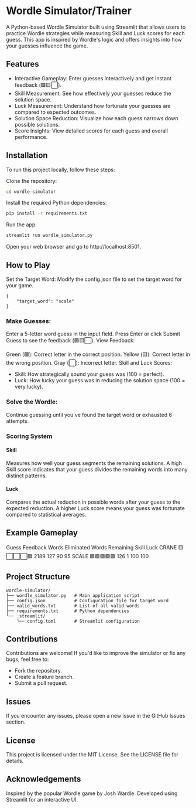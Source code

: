 # Wordle Simulator/Trainer

A Python-based Wordle Simulator built using Streamlit that allows users to practice Wordle strategies while measuring Skill and Luck scores for each guess. This app is inspired by Wordle's logic and offers insights into how your guesses influence the game.

## Features
- Interactive Gameplay: Enter guesses interactively and get instant feedback (🟩🟨⬜).
- Skill Measurement: See how effectively your guesses reduce the solution space.
- Luck Measurement: Understand how fortunate your guesses are compared to expected outcomes.
- Solution Space Reduction: Visualize how each guess narrows down possible solutions.
- Score Insights: View detailed scores for each guess and overall performance.

## Installation
To run this project locally, follow these steps:

Clone the repository:

```bash git clone https://github.com/your-username/wordle-simulator.git
cd wordle-simulator
```

Install the required Python dependencies:

```bash
pip install -r requirements.txt
```

Run the app:

```bash
streamlit run wordle_simulator.py
```

Open your web browser and go to http://localhost:8501.

## How to Play

Set the Target Word: Modify the config.json file to set the target word for your game.

```
{
    "target_word": "scale"
}
```

### Make Guesses:

Enter a 5-letter word guess in the input field.
Press Enter or click Submit Guess to see the feedback (🟩🟨⬜).
View Feedback:

Green (🟩): Correct letter in the correct position.
Yellow (🟨): Correct letter in the wrong position.
Gray (⬜): Incorrect letter.
Skill and Luck Scores:

- Skill: How strategically sound your guess was (100 = perfect).
- Luck: How lucky your guess was in reducing the solution space (100 = very lucky).

### Solve the Wordle:

Continue guessing until you've found the target word or exhausted 6 attempts.

### Scoring System

#### Skill
Measures how well your guess segments the remaining solutions. A high Skill score indicates that your guess divides the remaining words into many distinct patterns.

#### Luck
Compares the actual reduction in possible words after your guess to the expected reduction. A higher Luck score means your guess was fortunate compared to statistical averages.

## Example Gameplay
Guess	Feedback	Words Eliminated	Words Remaining	Skill	Luck
CRANE	🟨⬜⬜⬜🟩	2189	127	90	95
SCALE	🟩🟩🟩🟩🟩	126	1	100	100

## Project Structure

```
wordle-simulator/
├── wordle_simulator.py   # Main application script
├── config.json           # Configuration file for target word
├── valid_words.txt       # List of all valid words
├── requirements.txt      # Python dependencies
└── .streamlit/
    └── config.toml       # Streamlit configuration
```

## Contributions
Contributions are welcome! If you'd like to improve the simulator or fix any bugs, feel free to:

- Fork the repository.
- Create a feature branch.
- Submit a pull request.

## Issues
If you encounter any issues, please open a new issue in the GitHub Issues section.

## License
This project is licensed under the MIT License. See the LICENSE file for details.

## Acknowledgements
Inspired by the popular Wordle game by Josh Wardle.
Developed using Streamlit for an interactive UI.
